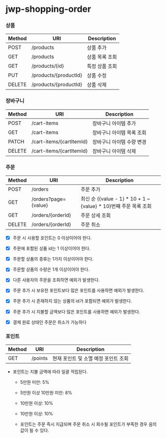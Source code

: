 # jwp-shopping-order

### 상품

| Method | URI                   | Description |
|--------|-----------------------|-------------|
| POST   | /products             | 상품 추가       |
| GET    | /products             | 상품 목록 조회    |
| GET    | /products/{id}        | 특정 상품 조회    |
| PUT    | /products/{productId} | 상품 수정       |
| DELETE | /products/{productId} | 상품 삭제       |

### 장바구니

| Method | URI                      | Description    |
|--------|--------------------------|----------------|
| POST   | /cart-items              | 장바구니 아이템 추가    |
| GET    | /cart-items              | 장바구니 아이템 목록 조회 |
| PATCH  | /cart-items/{cartItemId} | 장바구니 아이템 수량 변경 |
| DELETE | /cart-items/{cartItemId} | 장바구니 아이템 삭제    |

### 주문

| Method | URI                  | Description                                           |
|--------|----------------------|-------------------------------------------------------|
| POST   | /orders              | 주문 추가                                                 |
| GET    | /orders?page={value} | 최신 순 ({value - 1} * 10 + 1 ~ {value} * 10)번째 주문 목록 조회 |
| GET    | /orders/{orderId}    | 주문 상세 조회                                              |
| DELETE | /orders/{orderId}    | 주문 취소                                                 |

- [x] 주문 시 사용할 포인트는 0 이상이어야 한다.
- [x] 주문에 포함된 상품 id는 1 이상이어야 한다.
- [x] 주문할 상품의 종류는 1가지 이상이어야 한다.
- [x] 주문할 상품의 수량은 1개 이상이어야 한다.

- [x] 다른 사용자의 주문을 조회하면 예외가 발생한다.

- [x] 주문 추가 시 보유한 포인트보다 많은 포인트를 사용하면 예외가 발생한다.
- [x] 주문 추가 시 존재하지 않는 상품의 id가 포함되면 예외가 발생한다.
- [x] 주문 추가 시 지불할 금액보다 많은 포인트를 사용하면 예외가 발생한다.

- [x] 결제 완료 상태인 주문은 취소가 가능하다
### 포인트

| Method | URI     | Description           |
|--------|---------|-----------------------|
| GET    | /points | 현재 포인트 및 소멸 예정 포인트 조회 |

- 포인트는 지불 금액에 따라 일괄 적립된다.
  - 5만원 미만: 5%
  - 5만원 이상 10만원 미만: 8%
  - 10만원 이상: 10%
  - 10만원 이상: 10%

  - 포인트는 주문 즉시 지급되며 주문 취소 시 회수될 포인트가 부족한 경우 음의 값이 될 수 있다.
